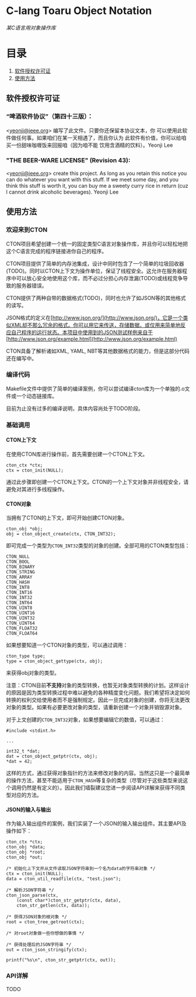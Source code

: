 # C-lang Toaru Object Notation
_某C语言用对象操作库_

# 目录

1. [软件授权许可证](#软件授权许可证)
2. [使用方法](#使用方法)

## 软件授权许可证

### “啤酒软件协议”（第四十三版）：

\<yeonji@ieee.org> 编写了此文件。只要你还保留本协议文本，你
可以使用此软件做任何事。如果咱们在某一天相遇了，而且你认为
此软件有价值，你可以给咱买一份甜味咖喱饭来回报咱（因为咱不能
饮用含酒精的饮料）。Yeonji Lee

### "THE BEER-WARE LICENSE" (Revision 43):

\<yeonji@ieee.org> create this project. As long as you retain this notice you
can do whatever you want with this stuff. If we meet some day, and you think
this stuff is worth it, you can buy me a sweety curry rice in return (cuz
I cannot drink alcoholic beverages). Yeonji Lee

## 使用方法

### 欢迎来到CTON

CTON项目希望创建一个统一的固定类型C语言对象操作库，并且你可以轻松地把这个C语言完成的程序链接进你自己的程序。

CTON项目提供了简单的内存池集成，设计中同时包含了一个简单的垃圾回收器(TODO)。同时以CTON上下文为操作单位，保证了线程安全。这允许在服务器程序中可以放心安全地使用这个库，而不必过分担心内存泄漏(TODO)或线程竞争导致的服务器错误。

CTON提供了两种自带的数据格式(TODO)，同时也允许了如JSON等的其他格式的读写。

JSON格式的定义在[http://www.json.org/](http://www.json.org/)，它是一个类似XML却不那么冗余的格式。你可以用它来传送，存储数据，或仅用来简单地反应自己程序的运行状态。本项目中使用到的JSON测试样例来自于[http://www.json.org/example.html](http://www.json.org/example.html)

CTON具备了解析诸如XML, YAML, NBT等其他数据格式的能力，但是这部分代码还在编写中。

### 编译代码

Makefile文件中提供了简单的编译案例，你可以尝试编译cton库为一个单独的.o文件或一个动态链接库。

目前为止没有过多的编译说明，具体内容尚处于TODO阶段。

### 基础调用

#### CTON上下文

在使用CTON库进行操作前，首先需要创建一个CTON上下文。

```
cton_ctx *ctx;
ctx = cton_init(NULL);
```

通过此步骤即创建一个CTON上下文。CTON的一个上下文对象并非线程安全，请避免对其进行多线程操作。

#### CTON对象

当拥有了CTON的上下文，即可开始创建CTON对象。

```
cton_obj *obj;
obj = cton_object_create(ctx, CTON_INT32);
```

即可完成一个类型为`CTON_INT32`类型的对象的创建。全部可用的CTON类型包括：

```
CTON_NULL
CTON_BOOL
CTON_BINARY
CTON_STRING
CTON_ARRAY
CTON_HASH
CTON_INT8
CTON_INT16
CTON_INT32
CTON_INT64
CTON_UINT8
CTON_UINT16
CTON_UINT32
CTON_UINT64
CTON_FLOAT32
CTON_FLOAT64
```

如果想要知道一个CTON对象的类型，可以通过调用：

```
cton_type type;
type = cton_object_gettype(ctx, obj);
```

来获得obj对象的类型。

注意：CTON目前**不支持**对象的类型转换，也暂无对象类型转换的计划。这样设计的原因是因为类型转换过程中难以避免的各种精度变化问题。我们希望将决定如何转换的权利交给使用者而不是强制规定。因此一旦完成对象的创建，你将无法更改对象的类型。如果有必要更改对象的类型，请重新创建一个对象并销毁源对象。

对于上文创建的`CTON_INT32`对象，如果想要编辑它的数值，可以通过：

```
#include <stdint.h>

...

int32_t *dat;
dat = cton_object_getptr(ctx, obj);
*dat = 42;
```

这样的方式，通过获得对象指针的方法来修改对象的内容。当然这只是一个最简单的操作方法，甚至不能适用于`CTON_HASH`等复杂的类型（尽管对于这些类型来说这个调用仍然是有定义的）。因此我们墙裂建议您进一步阅读API详解来获得不同类型对应的方法。

#### JSON的输入与输出

作为输入输出组件的案例，我们实装了一个JSON的输入输出组件。其主要API及操作如下：

```
cton_ctx *ctx;
cton_obj *data;
cton_obj *root;
cton_obj *out;

/* 初始化上下文并从文件读取JSON字符串到一个名为data的字符串对象 */
ctx = cton_init(NULL);
data = cton_util_readfile(ctx, "test.json");

/* 解析JSON字符串 */
cton_json_parse(ctx, 
	(const char*)cton_str_getptr(ctx, data),
	cton_str_getlen(ctx, data));
	
/* 获得JSON对象的根对象 */
root = cton_tree_getroot(ctx);

/* 对root对象做一些你想做的事情 */

/* 获得处理后的JSON字符串 */
out = cton_json_stringify(ctx);

printf("%s\n", cton_str_getptr(ctx, out));
```

### API详解

TODO
